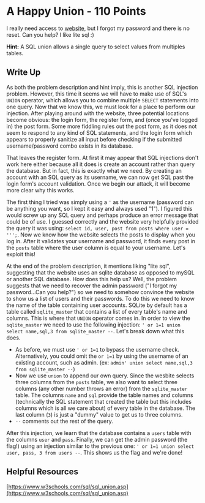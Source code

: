 # A Happy Union - 110 Points

I really need access to [website](http://shell2017.picoctf.com:23598/), but I forgot my password and there is no reset. Can you help? I like lite sql :)

**Hint:** A SQL union allows a single query to select values from multiples tables.

## Write Up

As both the problem description and hint imply, this is another SQL injection problem. However, this time it seems we will have to make use of SQL's `UNION` operator, which allows you to combine multiple `SELECT` statements into one query. Now that we know this, we must look for a place to perform our injection. After playing around with the website, three potential locations become obvious: the login form, the register form, and (once you've logged in) the post form. Some more fiddling rules out the post form, as it does not seem to respond to any kind of SQL statements, and the login form which appears to properly sanitize all input before checking if the submitted username/password combo exists in its database.

That leaves the register form. At first it may appear that SQL injections don't work here either because all it does is create an account rather than query the database. But in fact, this is exactly what we need. By creating an account with an SQL query as its username, we can now get SQL past the login form's account validation. Once we begin our attack, it will become more clear why this works.

The first thing I tried was simply using a `'` as the username (password can be anything you want, so I kept it easy and always used "1"). I figured this would screw up any SQL query and perhaps produce an error message that could be of use. I guessed correctly and the website very helpfully provided the query it was using: `select id, user, post from posts where user = ''';`. Now we know how the website selects the posts to display when you log in. After it validates your username and password, it finds every post in the `posts` table where the user column is equal to your username. Let's exploit this!

At the end of the problem description, it mentions liking "lite sql", suggesting that the website uses an sqlite database as opposed to mySQL or another SQL database. How does this help us? Well, the problem suggests that we need to recover the admin password ("I forgot my password...Can you help?") so we need to somehow convince the website to show us a list of users and their passwords. To do this we need to know the name of the table containing user accounts. SQLite by default has a table called `sqlite_master` that contains a list of every table's name and columns. This is where that `UNION` operator comes in. In order to view the `sqlite_master` we need to use the following injection: `' or 1=1 union select name,sql,3 from sqlite_master --`. Let's break down what this does.
* As before, we must use `' or 1=1` to bypass the username check. Alternatively, you could omit the `or 1=1` by using the username of an existing account, such as admin. (ex: `admin' union select name,sql,3 from sqlite_master --`)
* Now we use `union` to append our own query. Since the wesbite selects three columns from the `posts` table, we also want to select three columns (any other number throws an error) from the `sqlite_master` table. The columns `name` and `sql` provide the table names and columns (technically the SQL statement that created the table but this includes columns which is all we care about) of every table in the database. The last column (`3`) is just a "dummy" value to get us to three columns.
* `--` comments out the rest of the query.

After this injection, we learn that the database contains a `users` table with the columns `user` and `pass`. Finally, we can get the admin password (the flag!) using an injection similar to the previous one: `' or 1=1 union select user, pass, 3 from users --`. This shows us the flag and we're done!

## Helpful Resources

[https://www.w3schools.com/sql/sql_union.asp](https://www.w3schools.com/sql/sql_union.asp)